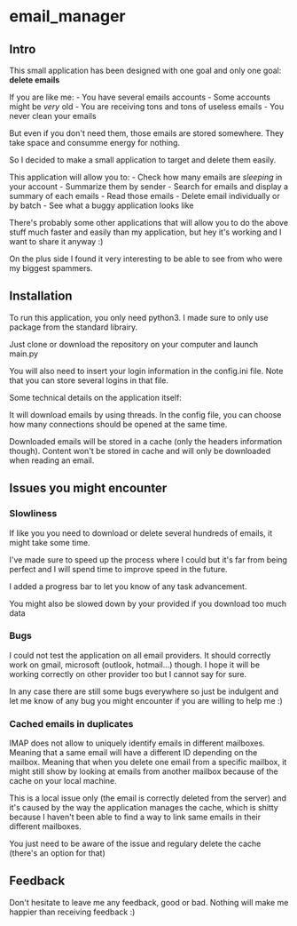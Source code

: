 # email_manager

## Intro 

This small application has been designed with one goal and only one goal:
    **delete emails**

If you are like me:
    - You have several emails accounts
    - Some accounts might be _very_ old
    - You are receiving tons and tons of useless emails
    - You never clean your emails

But even if you don't need them, those emails are stored somewhere.
They take space and consumme energy for nothing.

So I decided to make a small application to target and delete them easily.

This application will allow you to:
    - Check how many emails are _sleeping_ in your account
    - Summarize them by sender
    - Search for emails and display a summary of each emails
    - Read those emails
    - Delete email individually or by batch
    - See what a buggy application looks like

There's probably some other applications that will allow you to do the above
stuff much faster and easily than my application, but hey it's working and I
want to share it anyway :)

On the plus side I found it very interesting to be able to see from who 
were my biggest spammers.


## Installation

To run this application, you only need python3. I made sure to only use
package from the standard librairy.

Just clone or download the repository on your computer and launch main.py

You will also need to insert your login information in the config.ini file.
Note that you can store several logins in that file.

Some technical details on the application itself:

It will download emails by using threads. In the config file, you can
choose how many connections should be opened at the same time.

Downloaded emails will be stored in a cache (only the headers information though).
Content won't be stored in cache and will only be downloaded when reading an email.


## Issues you might encounter

### Slowliness

If like you you need to download or delete several hundreds of emails, it might
take some time.

I've made sure to speed up the process where I could but it's far from being
perfect and I will spend time to improve speed in the future.

I added a progress bar to let you know of any task advancement.

You might also be slowed down by your provided if you download too much data

### Bugs

I could not test the application on all email providers.
It should correctly work on gmail, microsoft (outlook, hotmail...) though.
I hope it will be working correctly on other provider too but I cannot say for sure.

In any case there are still some bugs everywhere so just be indulgent and let me know
of any bug you might encounter if you are willing to help me :)


### Cached emails in duplicates

IMAP does not allow to uniquely identify emails in different mailboxes.
Meaning that a same email will have a different ID depending on the mailbox.
Meaning that when you delete one email from a specific mailbox, it might still
show by looking at emails from another mailbox because of the cache on your local machine.

This is a local issue only (the email is correctly deleted from the server)
and it's caused by the way the application manages the cache, which is shitty
because I haven't been able to find a way to link same emails in
their different mailboxes.

You just need to be aware of the issue and regulary delete the cache (there's
an option for that)


## Feedback
Don't hesitate to leave me any feedback, good or bad.
Nothing will make me happier than receiving feedback :)

